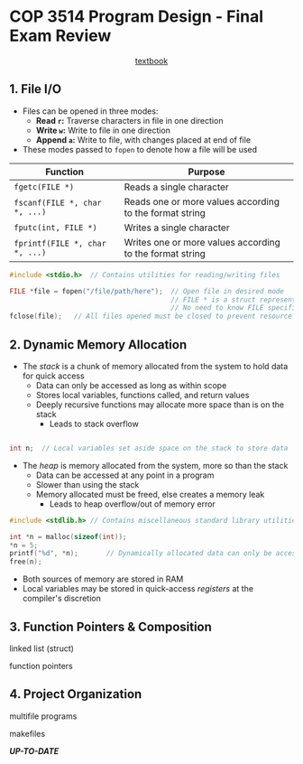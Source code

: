 # COP 3514 Program Design - Final Exam Review

<p style="text-align:center">
    <a href="../textbooks/COP3514_textbook.pdf">textbook</a>
</p>

## 1. File I/O

- Files can be opened in three modes:
    - **Read `r`:** Traverse characters in file in one direction
    - **Write `w`:** Write to file in one direction
    - **Append `a`:** Write to file, with changes placed at end of file
- These modes passed to `fopen` to denote how a file will be used

| Function                          | Purpose                                                   |
|-----------------------------------|-----------------------------------------------------------|
| `fgetc(FILE *)`                   | Reads a single character                                  |
| `fscanf(FILE *, char *, ...)`     | Reads one or more values according to the format string   |
| `fputc(int, FILE *)`              | Writes a single character                                 |
| `fprintf(FILE *, char *, ...)`    | Writes one or more values according to the format string  |

```c
#include <stdio.h>  // Contains utilities for reading/writing files

FILE *file = fopen("/file/path/here");  // Open file in desired mode
                                        // FILE * is a struct representing a file
                                        // No need to know FILE specifics
fclose(file);   // All files opened must be closed to prevent resource leak
```

## 2. Dynamic Memory Allocation

- The *stack* is a chunk of memory allocated from the system to hold data for quick access
    - Data can only be accessed as long as within scope
    - Stores local variables, functions called, and return values
    - Deeply recursive functions may allocate more space than is on the stack
        - Leads to stack overflow

```c

int n;  // Local variables set aside space on the stack to store data
```

- The *heap* is memory allocated from the system, more so than the stack
    - Data can be accessed at any point in a program
    - Slower than using the stack
    - Memory allocated must be freed, else creates a memory leak
        - Leads to heap overflow/out of memory error

```c
#include <stdlib.h> // Contains miscellaneous standard library utilities

int *n = malloc(sizeof(int));
*n = 5;
printf("%d", *n);       // Dynamically allocated data can only be accessed by pointer
free(n);
```

- Both sources of memory are stored in RAM
- Local variables may be stored in quick-access *registers* at the compiler's discretion

## 3. Function Pointers & Composition

linked list (struct)

function pointers

## 4. Project Organization

multifile programs

makefiles

***UP-TO-DATE***